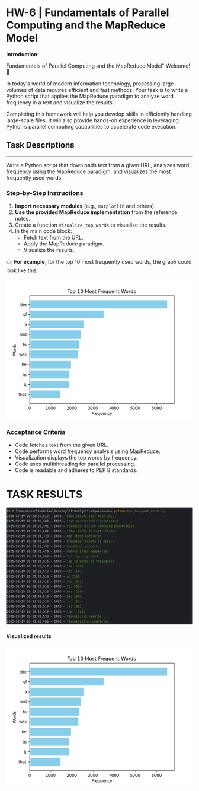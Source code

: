 # HW-6 | Fundamentals of Parallel Computing and the MapReduce Model

**Introduction**:

Fundamentals of Parallel Computing and the MapReduce Model"
Welcome! 🧠

In today's world of modern information technology, processing large 
volumes of data requires efficient and fast methods. Your task is to 
write a Python script that applies the MapReduce paradigm to analyze
word frequency in a text and visualize the results.

Completing this homework will help you develop skills in efficiently 
handling large-scale files. It will also provide hands-on experience 
in leveraging Python’s parallel computing capabilities to accelerate 
code execution.

## **Task Descriptions**
---

Write a Python script that downloads text from a given URL, analyzes word
frequency using the MapReduce paradigm, and visualizes the most frequently
used words.

### **Step-by-Step Instructions**

1. **Import necessary modules** (e.g., `matplotlib` and others).
2. **Use the provided MapReduce implementation** from the reference notes.
3. Create a function `visualize_top_words` to visualize the results.
4. In the main code block:
   - Fetch text from the URL.
   - Apply the MapReduce paradigm.
   - Visualize the results.

👉 **For example**, for the top 10 most frequently used words, the graph 
could look like this:

![Example Visualization](./assets/task_1_1.png)

### **Acceptance Criteria**

- Code fetches text from the given URL.
- Code performs word frequency analysis using MapReduce.
- Visualization displays the top words by frequency.
- Code uses multithreading for parallel processing.
- Code is readable and adheres to PEP 8 standards.

# TASK RESULTS

![results](assets/task_1_2.jpg)

#### Visualized results
![results](assets/task_1_1.png)